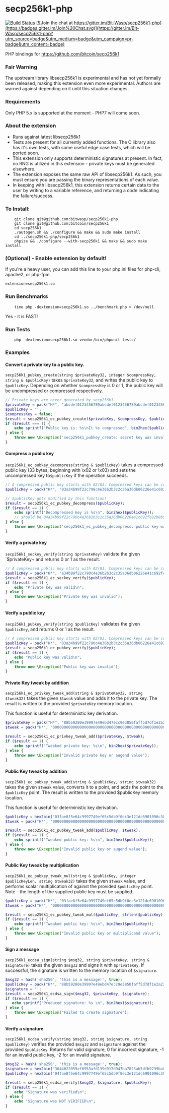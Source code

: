 # secp256k1-php

[![Build Status](https://travis-ci.org/Bit-Wasp/secp256k1-php.svg?branch=master)](https://travis-ci.org/Bit-Wasp/secp256k1-php)
[![Join the chat at https://gitter.im/Bit-Wasp/secp256k1-php](https://badges.gitter.im/Join%20Chat.svg)](https://gitter.im/Bit-Wasp/secp256k1-php?utm_source=badge&utm_medium=badge&utm_campaign=pr-badge&utm_content=badge)

PHP bindings for https://github.com/bitcoin/secp256k1

### Fair Warning
The upstream library libsecp256k1 is experimental and has not yet formally been released, making this extension even more experimental. Authors are warned against depending on it until this situation changes. 

### Requirements
Only PHP 5.x is supported at the moment - PHP7 will come soon.  

### About the extension
  - Runs against latest libsecp256k1
  - Tests are present for all currently added functions. The C library also has it's own tests, with some useful edge case tests, which will be ported soon.
  - This extension only supports deterministic signatures at present. In fact, no RNG is utilized in this extension - private keys must be generated elsewhere. 
  - The extension exposes the same raw API of libsecp256k1. As such, you must ensure you are passing the binary representations of each value.   
  - In keeping with libsecp256k1, this extension returns certain data to the user by writing to a variable reference, and returning a code indicating the failure/success.
  
### To Install:
```
    git clone git@github.com:bitwasp/secp256k1-php
    git clone git@github.com:bitcoin/secp256k1
    cd secp256k1
    ./autogen.sh && ./configure && make && sudo make install
    cd ../secp256k1-php/secp256k1
    phpize && ./configure --with-secp256k1 && make && sudo make install
```

### (Optional) - Enable extension by default!
If you're a heavy user, you can add this line to your php.ini files for php-cli, apache2, or php-fpm. 
```
extension=secp256k1.so
```

### Run Benchmarks
```
    time php -dextension=secp256k1.so ../benchmark.php > /dev/null
```
Yes - it is FAST!

### Run Tests
```
    php -dextension=secp256k1.so vendor/bin/phpunit tests/
```

### Examples
#### Convert a private key to a public key.
`secp256k1_pubkey_create(string $privateKey32, integer $compressKey, string & $publicKey)` takes `$privateKey32`, 
and writes the public key to `$publicKey`. Depending on whether `$compressKey` is 0 or 1, the public key will be
uncompressed or compressed respectively. 

```php
// Private keys are never generated by secp256k1. 
$privateKey = pack("H*", "abcdef0123456789abcdef0123456789abcdef0123456789abcdef0123456789");
$publicKey = '';
$compressKey = false;
$result = secp256k1_ec_pubkey_create($privateKey, $compressKey, $publicKey);
if ($result === 1) {
    echo sprintf("Public key is: %s\nIt %s compressed", bin2hex($publicKey), $compressKey ? 'was' : 'was not') . "\n";
} else {
    throw new \Exception('secp256k1_pubkey_create: secret key was invalid');
}
``` 

#### Compress a public key
`secp256k1_ec_pubkey_decompress(string & $publicKey)` takes a compressed public key (33 bytes, beginning with
\x02 or \x03) and sets the uncompressed key to`$publicKey` if the operation succeeds. 

```php
// A compressed public key starts with 02/03. Compressed keys can be created from secp256k1_pubkey_create
$publicKey = pack("H*", "03a34b99f22c790c4e36b2b3c2c35a36db06226e41c692fc82b8b56ac1c540c5bd");

// $publicKey gets modified by this function!
$result = secp256k1_ec_pubkey_decompress($publicKey);
if ($result == 1) {
    echo sprintf("Decompressed key is %s\n", bin2hex($publicKey));
    // should be 04a34b99f22c790c4e36b2b3c2c35a36db06226e41c692fc82b8b56ac1c540c5bd5b8dec5235a0fa8722476c7709c02559e3aa73aa03918ba2d492eea75abea235
} else {
    throw new \Exception('secp256k1_ec_pubkey_decompress: public key was invalid');
}
```

#### Verify a private key
`secp256k1_seckey_verify(string $privateKey)` validate the given `$privateKey¬ and returns 0 or 1 as the result.

```php
// A compressed public key starts with 02/03. Compressed keys can be created from secp256k1_pubkey_create
$publicKey = pack("H*", "a34b99f22c790c4e36b2b3c2c35a36db06226e41c692fc82b8b56ac1c540c5bd");
$result = secp256k1_ec_seckey_verify($publicKey);
if ($result == 1) {
    echo "Private key was valid\n";
} else {
    throw new \Exception("Private key was invalid");
}
```

#### Verify a public key
`secp256k1_pubkey_verify(string $publicKey)` validates the given `$publicKey`, and returns 0 or 1 as the result. 

```php
// A compressed public key starts with 02/03. Compressed keys can be created from secp256k1_pubkey_create
$publicKey = pack("H*", "03a34b99f22c790c4e36b2b3c2c35a36db06226e41c692fc82b8b56ac1c540c5bd");
$result = secp256k1_ec_pubkey_verify($publicKey);
if ($result == 1) {
    echo "Public key was valid\n";
} else {
    throw new \Exception("Public key was invalid");
}
```

#### Private Key tweak by addition
`secp256k1_ec_privkey_tweak_add(string & $privateKey32, string $tweak32)` takes the given `$tweak` value and adds it to the private key. 
The result is written to the provided `$privateKey` memory location. 

This function is useful for deterministic key derivation. 
```php
$privateKey = pack("H*", "88b59280e39997e49ebd47ecc9e3850faff5d7df1e2a22248c136cbdd0d60aae");
$tweak = pack("H*", "0000000000000000000000000000000000000000000000000000000000000001");

$result = secp256k1_ec_privkey_tweak_add($privateKey, $tweak);
if ($result == 1) {
    echo sprintf("Tweaked private key: %s\n", bin2hex($privateKey));
} else {
    throw new \Exception("Invalid private key or augend value");
}
```

#### Public Key tweak by addition
`secp256k1_ec_pubkey_tweak_add(string & $publicKey, string $tweak32)` takes the given `$tweak` value, converts it to a point, and
adds the point to the `$publicKey` point. The result is written to the provided $publicKey memory location.

This function is useful for deterministic key derivation. 
```php
$publicKey = hex2bin("03fae8f5e64c9997749ef65c5db9f0ec3e121dc6901096c30da0f105a13212b6db");
$tweak = pack("H*", "0000000000000000000000000000000000000000000000000000000000000001");

$result = secp256k1_ec_pubkey_tweak_add($publicKey, $tweak);
if ($result == 1) {
    echo sprintf("Tweaked public key: %s\n", bin2hex($publicKey));
} else {
    throw new \Exception("Invalid public key or augend value");
}
```

#### Public Key tweak by multiplication
`secp256k1_ec_pubkey_tweak_mul(string & $publicKey, integer $publicKeyLen, string $tweak32)` takes the given `$tweak` value, and
performs scalar multiplication of against the provided `$publicKey` point. Note - the length of the supplied public key must be supplied.

```php
$publicKey = pack("H*", "03fae8f5e64c9997749ef65c5db9f0ec3e121dc6901096c30da0f105a13212b6db");
$tweak = pack("H*", "0000000000000000000000000000000000000000000000000000000000000002");

$result = secp256k1_ec_pubkey_tweak_mul($publicKey, strlen($publicKey), $tweak);
if ($result == 1) {
    echo sprintf("Tweaked public key: %s\n", bin2hex($publicKey));
} else {
    throw new \Exception("Invalid public key or multiplicand value");
}
```

#### Sign a message
`secp256k1_ecdsa_sign(string $msg32, string $privateKey, string & $signature)` takes the given `$msg32` and signs it with
`$privateKey`. If successful, the signature is written to the memory location of `$signature`. 

```php
$msg32 = hash('sha256', 'this is a message!', true);
$publicKey = pack("H*", "88b59280e39997e49ebd47ecc9e3850faff5d7df1e2a22248c136cbdd0d60aae");
$signature = '';
$result = secp256k1_ecdsa_sign($msg32, $privateKey, $signature);
if ($result == 1) {
   echo sprintf("Produced signature: %s \n", bin2hex($signature));
} else {
    throw new \Exception("Failed to create signature");
}
```

#### Verify a signature
`secp256k1_ecdsa_verify(string $msg32, string $signature, string $publicKey)` verifies the provided `$msg32` and `$signature` against the provided `$publicKey`. Returns for valid signature, 0 for incorrect signature, -1 for an invalid public key, -2 for an invalid signature. 

```php
$msg32 = hash('sha256', 'this is a message!', true);
$signature = hex2bin("3044022055ef6953afd139d917d947ba7823ab5dfb9239ba8a26295a218cad88fb7299ef022057147cf4233ff3b87fa64d82a0b9a327e9b6d5d0070ab3f671b795934c4f2074");
$publicKey = hex2bin('04fae8f5e64c9997749ef65c5db9f0ec3e121dc6901096c30da0f105a13212b6db4315e65a2d63cc667c034fac05cdb3c7bc1abfc2ad90f7f97321613f901758c9');

$result = secp256k1_ecdsa_verify($msg32, $signature, $publicKey);
if ($result == 1) {
    echo "Signature was verified\n";
} else {
    echo "Signature was NOT VERIFIED\n";
}
```
